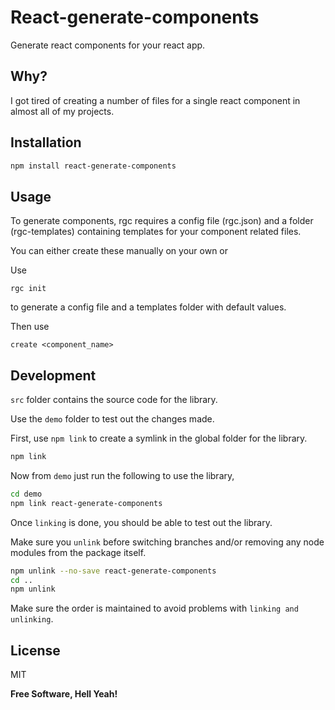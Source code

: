 # React-generate-components

Generate react components for your react app.

## Why?

I got tired of creating a number of files for a single react component in almost all of my projects.

## Installation

```sh
npm install react-generate-components
```

## Usage

To generate components, rgc requires a config file (rgc.json) and a folder (rgc-templates) containing templates for your component related files.

You can either create these manually on your own or

Use
```
rgc init
```

to generate a config file and a templates folder with default values.

Then use

```
create <component_name>
```

## Development
`src` folder contains the source code for the library.

Use the `demo` folder to test out the changes made.

First, use `npm link` to create a symlink in the global folder for the library.

```sh
npm link
```

Now from `demo` just run the following to use the library,

```sh
cd demo
npm link react-generate-components
```

Once `linking` is done, you should be able to test out the library.

Make sure you `unlink` before switching branches and/or removing any node modules from the package itself.

```sh
npm unlink --no-save react-generate-components
cd ..
npm unlink
```

Make sure the order is maintained to avoid problems with `linking and unlinking`.


## License

MIT

**Free Software, Hell Yeah!**
